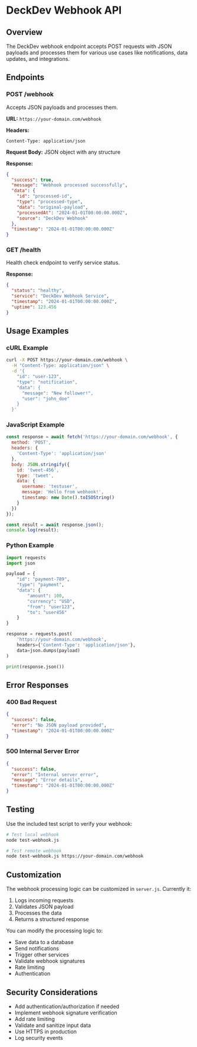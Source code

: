# DeckDev Webhook API

## Overview
The DeckDev webhook endpoint accepts POST requests with JSON payloads and processes them for various use cases like notifications, data updates, and integrations.

## Endpoints

### POST /webhook
Accepts JSON payloads and processes them.

**URL:** `https://your-domain.com/webhook`

**Headers:**
```
Content-Type: application/json
```

**Request Body:** JSON object with any structure

**Response:**
```json
{
  "success": true,
  "message": "Webhook processed successfully",
  "data": {
    "id": "processed-id",
    "type": "processed-type",
    "data": "original-payload",
    "processedAt": "2024-01-01T00:00:00.000Z",
    "source": "DeckDev Webhook"
  },
  "timestamp": "2024-01-01T00:00:00.000Z"
}
```

### GET /health
Health check endpoint to verify service status.

**Response:**
```json
{
  "status": "healthy",
  "service": "DeckDev Webhook Service",
  "timestamp": "2024-01-01T00:00:00.000Z",
  "uptime": 123.456
}
```

## Usage Examples

### cURL Example
```bash
curl -X POST https://your-domain.com/webhook \
  -H "Content-Type: application/json" \
  -d '{
    "id": "user-123",
    "type": "notification",
    "data": {
      "message": "New follower!",
      "user": "john_doe"
    }
  }'
```

### JavaScript Example
```javascript
const response = await fetch('https://your-domain.com/webhook', {
  method: 'POST',
  headers: {
    'Content-Type': 'application/json'
  },
  body: JSON.stringify({
    id: 'tweet-456',
    type: 'tweet',
    data: {
      username: 'testuser',
      message: 'Hello from webhook!',
      timestamp: new Date().toISOString()
    }
  })
});

const result = await response.json();
console.log(result);
```

### Python Example
```python
import requests
import json

payload = {
    "id": "payment-789",
    "type": "payment",
    "data": {
        "amount": 100,
        "currency": "USD",
        "from": "user123",
        "to": "user456"
    }
}

response = requests.post(
    'https://your-domain.com/webhook',
    headers={'Content-Type': 'application/json'},
    data=json.dumps(payload)
)

print(response.json())
```

## Error Responses

### 400 Bad Request
```json
{
  "success": false,
  "error": "No JSON payload provided",
  "timestamp": "2024-01-01T00:00:00.000Z"
}
```

### 500 Internal Server Error
```json
{
  "success": false,
  "error": "Internal server error",
  "message": "Error details",
  "timestamp": "2024-01-01T00:00:00.000Z"
}
```

## Testing

Use the included test script to verify your webhook:

```bash
# Test local webhook
node test-webhook.js

# Test remote webhook
node test-webhook.js https://your-domain.com/webhook
```

## Customization

The webhook processing logic can be customized in `server.js`. Currently it:

1. Logs incoming requests
2. Validates JSON payload
3. Processes the data
4. Returns a structured response

You can modify the processing logic to:
- Save data to a database
- Send notifications
- Trigger other services
- Validate webhook signatures
- Rate limiting
- Authentication

## Security Considerations

- Add authentication/authorization if needed
- Implement webhook signature verification
- Add rate limiting
- Validate and sanitize input data
- Use HTTPS in production
- Log security events
